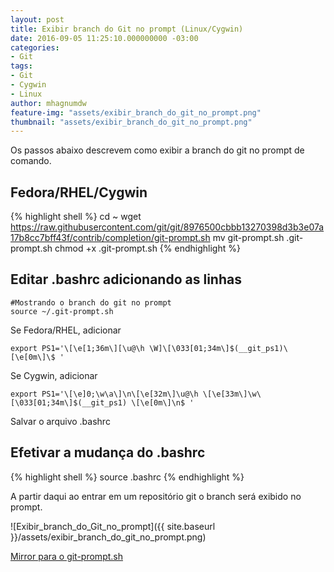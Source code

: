```yaml
---
layout: post
title: Exibir branch do Git no prompt (Linux/Cygwin)
date: 2016-09-05 11:25:10.000000000 -03:00
categories:
- Git
tags:
- Git
- Cygwin
- Linux
author: mhagnumdw
feature-img: "assets/exibir_branch_do_git_no_prompt.png"
thumbnail: "assets/exibir_branch_do_git_no_prompt.png"
---
```


Os passos abaixo descrevem como exibir a branch do git no prompt de comando.

## Fedora/RHEL/Cygwin

{% highlight shell %}
cd ~
wget https://raw.githubusercontent.com/git/git/8976500cbbb13270398d3b3e07a17b8cc7bff43f/contrib/completion/git-prompt.sh
mv git-prompt.sh .git-prompt.sh
chmod +x .git-prompt.sh
{% endhighlight %}

## Editar .bashrc adicionando as linhas

```
#Mostrando o branch do git no prompt  
source ~/.git-prompt.sh
```

Se Fedora/RHEL, adicionar

```
export PS1='\[\e[1;36m\][\u@\h \W]\[\033[01;34m\]$(__git_ps1)\[\e[0m\]\$ '
```

Se Cygwin, adicionar

```
export PS1='\[\e]0;\w\a\]\n\[\e[32m\]\u@\h \[\e[33m\]\w\[\033[01;34m\]$(__git_ps1) \[\e[0m\]\n$ '
```

Salvar o arquivo .bashrc

## Efetivar a mudança do .bashrc

{% highlight shell %}
source .bashrc
{% endhighlight %}

A partir daqui ao entrar em um repositório git o branch será exibido no prompt.

![Exibir_branch_do_Git_no_prompt]({{ site.baseurl }}/assets/exibir_branch_do_git_no_prompt.png)

[Mirror para o git-prompt.sh](https://drive.google.com/open?id=0B80EagoWEV2xa3dQRllrOTQxOFE)